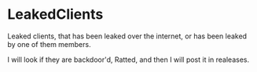 # LeakedClients
Leaked clients, that has been leaked over the internet, or has been leaked by one of them members.

I will look if they are backdoor'd, Ratted, and then I will post it in realeases. 
